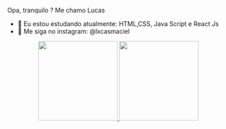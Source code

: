 Opa, tranquilo ? Me chamo Lucas

- 🌱 Eu estou estudando atualmente: HTML,CSS, Java Script e React Js
- 🎨 Me siga no instagram: @lxcasmaciel

<div align="center">
  <a href="https://github.com/lxcasmaciel">
  <img height="180em" src="https://github-readme-stats.vercel.app/api?username=lxcasmaciel&show_icons=true&theme=gruvbox_light&include_all_commits=true&count_private=true"/>
  <img height="180em" src="https://github-readme-stats.vercel.app/api/top-langs/?username=lxcasmaciel&layout=compact&langs_count=7&theme=gruvbox_light"/>
</div>
